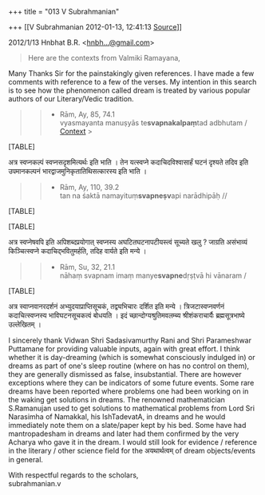 +++
title = "013 V Subrahmanian"

+++
[[V Subrahmanian	2012-01-13, 12:41:13 [Source](https://groups.google.com/g/bvparishat/c/ODbRDufURvM)]]



  
  

2012/1/13 Hnbhat B.R. \<[hnbh...@gmail.com]()\>

  

> Here are the contexts from Valmiki Ramayana,

  
Many Thanks Sir for the painstakingly given references. I have made a few comments with reference to a few of the verses. My intention in this search is to see how the phenomenon called dream is treated by various popular authors of our Literary/Vedic tradition.   

> 
> >   
> > 
> > 
> >   
> > -   Rām, Ay, 85, 74.1  
>     vyasmayanta manuṣyās te**svapnakalpaṃ**tad adbhutam /  
>     [Context](http://kjc-fs-cluster.kjc.uni-heidelberg.de/dcs/index.php?contents=texte&PhraseID=57162) >
> 

  

[TABLE]

अत्र स्वप्नकल्पं स्वप्नसदृशमित्यर्थः इति भाति । तेन यत्स्वप्ने कदाचिदविश्वासार्हं घटनं दृश्यते तदिव इति उपमानकल्पनं भारद्वाजमुनिकृतातिथिसत्कारस्य इति भाति ।   


> 
> > -   Rām, Ay, 110, 39.2  
>     tan na śaktā namayituṃ**svapneṣv**api narādhipāḥ //  
> > 

  

[TABLE]

[TABLE]

अत्र स्वप्नेषवपि इति अपिशब्दप्रयोगात् स्वप्नस्य अघटितघटनापटीयस्त्वं सूच्यते खलु ? जाग्रति असंभाव्यं किञ्चित्स्वप्ने कदाचिद्भवितुमर्हति, तदिह वार्यते इति मन्ये ।  
  

> 
> >   
> > -   Rām, Su, 32, 21.1  
>     nāhaṃ svapnam imaṃ manye**svapne**dṛṣṭvā hi vānaram /  
> > 

  
  

[TABLE]

  
अत्र स्वाप्नवानरदर्शनं अभ्युदयाप्राप्तिसूचकं, तद्व्यभिचारः दर्शित इति मन्ये । त्रिजटास्वप्नवर्णनं कदाचित्स्वप्नस्य भाविघटनसूचकत्वं बोधयति । इदं च्छान्दोग्यश्रुतिमवलम्ब्य श्रीशंकराचार्यैः ब्रह्मसूत्रभाष्ये उल्लेखितम् ।   

> 
> >   
> > 
> > 
> > 
> >   
> > 
> > 

I sincerely thank Vidwan Shri Sadasivamurthy Rani and Shri Parameshwar Puttamane for providing valuable inputs, again with great effort. I think whether it is day-dreaming (which is somewhat consciously indulged in) or dreams as part of one's sleep routine (where on has no control on them), they are generally dismissed as false, insubstantial. There are however exceptions where they can be indicators of some future events.
Some rare dreams have been reported where problems one had been working on in the waking get solutions in dreams. The renowned mathematician S.Ramanujan used to get solutions to mathematical problems from Lord Sri Narasimha of Namakkal, his IshTadevatA, in dreams and he would immediately note them on a slate/paper kept by his bed. Some have had mantropadesham in dreams and later had them confirmed by the very Acharya who gave it in the dream. I would still look for evidence / reference in the literary / other science field for the अयथार्थत्वम् of dream objects/events in general.   
  
With respectful regards to the scholars,  
subrahmanian.v  

